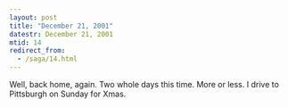 ```yaml
---
layout: post
title: "December 21, 2001"
datestr: December 21, 2001
mtid: 14
redirect_from:
  - /saga/14.html
---
```


Well, back home, again. Two whole days this time. More or less. I drive to
Pittsburgh on Sunday for Xmas.

